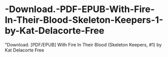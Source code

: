 # -Download.-PDF-EPUB-With-Fire-In-Their-Blood-Skeleton-Keepers-1-by-Kat-Delacorte-Free
"Download. [PDF/EPUB] With Fire In Their Blood (Skeleton Keepers, #1) by Kat Delacorte Free
